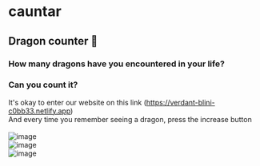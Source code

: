 # cauntar
## Dragon counter 🐉
### How many dragons have you encountered in your life?
### Can you count it?
It's okay to enter our website on this link (https://verdant-blini-c0bb33.netlify.app)<br>
And every time you remember seeing a dragon, press the increase button<br>
<br>
![image](https://user-images.githubusercontent.com/93814390/212021554-91e6cec8-8890-4826-8267-72869cab7f62.png)
<br>
![image](https://user-images.githubusercontent.com/93814390/212021850-e560f24b-87a7-4af4-aa9e-2bc77275d4a1.png)
<br>
![image](https://user-images.githubusercontent.com/93814390/212022647-309017f7-a626-4212-a8d2-68512777b082.png)



